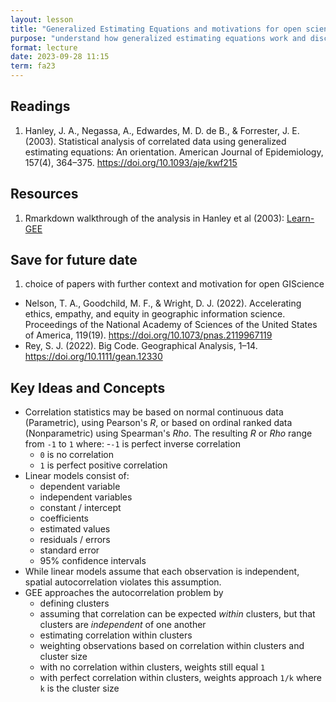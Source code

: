 ```yaml
---
layout: lesson
title: "Generalized Estimating Equations and motivations for open science"
purpose: "understand how generalized estimating equations work and discuss motivations for open GIScience"
format: lecture
date: 2023-09-28 11:15
term: fa23
---
```


## Readings

1. Hanley, J. A., Negassa, A., Edwardes, M. D. de B., & Forrester, J. E. (2003). Statistical analysis of correlated data using generalized estimating equations: An orientation. American Journal of Epidemiology, 157(4), 364–375. https://doi.org/10.1093/aje/kwf215

## Resources

1. Rmarkdown walkthrough of the analysis in Hanley et al (2003): [Learn-GEE](https://github.com/opengisci/Learn-GEE)

## Save for future date
1. choice of papers with further context and motivation for open GIScience
  - Nelson, T. A., Goodchild, M. F., & Wright, D. J. (2022). Accelerating ethics, empathy, and equity in geographic information science. Proceedings of the National Academy of Sciences of the United States of America, 119(19). https://doi.org/10.1073/pnas.2119967119
  - Rey, S. J. (2022). Big Code. Geographical Analysis, 1–14. https://doi.org/10.1111/gean.12330

## Key Ideas and Concepts

- Correlation statistics may be based on normal continuous data (Parametric), using Pearson's *R*, or based on ordinal ranked data (Nonparametric) using Spearman's *Rho*. The resulting *R* or *Rho* range from `-1` to `1` where:
  -`-1` is perfect inverse correlation
  - `0` is no correlation
  - `1` is perfect positive correlation
- Linear models consist of:
  - dependent variable
  - independent variables
  - constant / intercept
  - coefficients
  - estimated values
  - residuals / errors
  - standard error
  - 95% confidence intervals
- While linear models assume that each observation is independent, spatial autocorrelation violates this assumption.
- GEE approaches the autocorrelation problem by
  - defining clusters
  - assuming that correlation can be expected *within* clusters, but that clusters are *independent* of one another
  - estimating correlation within clusters
  - weighting observations based on correlation within clusters and cluster size
  - with no correlation within clusters, weights still equal `1`
  - with perfect correlation within clusters, weights approach `1/k` where `k` is the cluster size